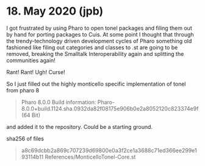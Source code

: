 # 18. May 2020 (jpb)

I got frustrated by using Pharo to open tonel packages and filing
them out by hand for porting packages to Cuis. At some point
I thought that through the trendy-technology driven development
cycles of Pharo something old fashioned like filing out categories
and classes to .st are going to be removed, breaking the Smalltalk
Interoperability again and splitting the communities again!

Rant! Rant! Ugh! Curse!

So I just filled out the highly monticello specific implementation
of tonel from pharo 8

> Pharo 8.0.0
> Build information: Pharo-8.0.0+build.1124.sha.0932da82f08175e906b0e2a8052120c823374e9f (64 Bit)

and added it to the repository. Could be a starting ground.

sha256 of files
> a8c69dcbb2a869c707239d69800e0a3f2ce1a3688c71ed366ee299e193114b11  References/MonticelloTonel-Core.st
